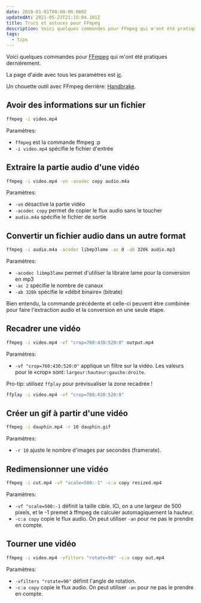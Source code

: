 ```yaml
---
date: 2018-01-01T00:00:00.000Z
updatedAt: 2021-05-23T21:15:04.101Z
title: Trucs et astuces pour FFmpeg
description: Voici quelques commandes pour FFmpeg qui m'ont été pratiques dernièrement.
tags:
  - tips
---
```


Voici quelques commandes pour [FFmpeg](https://ffmpeg.org/) qui m'ont été pratiques dernièrement.

La page d'aide avec tous les paramètres est [ic](https://ffmpeg.org/ffmpeg.html).

Un chouette outil avec FFmpeg derrière: [Handbrake](https://handbrake.fr/).

## Avoir des informations sur un fichier

```bash
ffmpeg -i video.mp4
```

Paramètres:

- `ffmpeg` est la commande ffmpeg :p
- `-i video.mp4` spécifie le fichier d'entrée

## Extraire la partie audio d'une vidéo

```bash
ffmpeg -i video.mp4 -vn -acodec copy audio.m4a
```

Paramètres:

- `-vn` désactive la partie vidéo
- `-acodec copy` permet de copier le flux audio sans le toucher
- `audio.m4a` spécifie le fichier de sortie

## Convertir un fichier audio dans un autre format

```bash
ffmpeg -i audio.m4a -acodec libmp3lame -ac 0 -ab 320k audio.mp3
```

Paramètres:

- `-acodec libmp3lame` permet d'utiliser la libraire lame pour la conversion en mp3
- `-ac 2` spécifie le nombre de canaux
- `-ab 320k` spécifie le «débit binaire» (bitrate)

Bien entendu, la commande précédente et celle-ci peuvent être combinée pour faire l'extraction audio et la conversion en une seule étape.

## Recadrer une vidéo

```bash
ffmpeg -i video.mp4 -vf "crop=760:430:520:0" output.mp4
```

Paramètres:

- `-vf "crop=760:430:520:0"` applique un filtre sur la vidéo. Les valeurs pour le «crop» sont: `largeur:hauteur:gauche:droite`.

Pro-tip: utilisez `ffplay` pour prévisualiser la zone recadrée !

```bash
ffplay -i video.mp4 -vf "crop=760:430:520:0"
```

## Créer un gif à partir d'une vidéo

```bash
ffmpeg -i dauphin.mp4 -r 10 dauphin.gif
```

Paramètres:

- `-r 10` ajuste le nombre d'images par secondes (framerate).

## Redimensionner une vidéo

```bash
ffmpeg -i cut.mp4 -vf "scale=500:-1" -c:a copy resized.mp4
```

Paramètres:

- `-vf "scale=500:-1` définit la taille cible. ICi, on a une largeur de 500 pixels, et le -1 premet à ffmpeg de calculer automagiquement la hauteur.
- `-c:a copy` copie le flux audio. On peut utiliser `-an` pour ne pas le prendre en compte.

## Tourner une vidéo

```bash
ffmpeg -i video.mp4 -vfilters "rotate=90" -c:a copy out.mp4
```

Paramètres:

- `-vfilters "rotate=90"` définit l'angle de rotation.
- `-c:a copy` copie le flux audio. On peut utiliser `-an` pour ne pas le prendre en compte.
